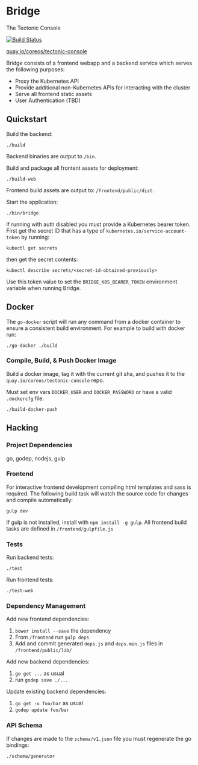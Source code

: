 Bridge
======
The Tectonic Console

[![Build Status](https://semaphoreci.com/api/v1/projects/eb020f87-c196-4b58-8149-f04fafc2de07/411974/badge.svg)](https://semaphoreci.com/coreos-inc/bridge)

[quay.io/coreos/tectonic-console](https://quay.io/repository/coreos/tectonic-console?tab=tags)

Bridge consists of a frontend webapp and a backend service which serves the following purposes:
- Proxy the Kubernetes API
- Provide additional non-Kubernetes APIs for interacting with the cluster
- Serve all frontend static assets
- User Authentication (TBD)

## Quickstart
Build the backend:
```
./build
```

Backend binaries are output to `/bin`.

Build and package all frontent assets for deployment:
```
./build-web
```

Frontend build assets are output to: `/frontend/public/dist`.

Start the application:
```
./bin/bridge
```

If running with auth disabled you must provide a Kubernetes bearer token.
First get the secret ID that has a type of `kubernetes.io/service-account-token` by running:
```
kubectl get secrets
```

then get the secret contents:
```
kubectl describe secrets/<secret-id-obtained-previously>
```

Use this token value to set the `BRIDGE_K8S_BEARER_TOKEN` environment variable when running Bridge.

## Docker
The `go-docker` script will run any command from a docker container to ensure a consistent build environment.
For example to build with docker run:
```
./go-docker ./build
```

### Compile, Build, & Push Docker Image
Build a docker image, tag it with the current git sha, and pushes it to the `quay.io/coreos/tectonic-console` repo.

Must set env vars `DOCKER_USER` and `DOCKER_PASSWORD` or have a valid `.dockercfg` file.
```
./build-docker-push
```

## Hacking
### Project Dependencies
go, godep, nodejs, gulp

### Frontend
For interactive frontend development compiling html templates and sass is required.
The following build task will watch the source code for changes and compile automatically:
```
gulp dev
```

If gulp is not installed, install with `npm install -g gulp`.
All frontend build tasks are defined in `/frontend/gulpfile.js`

### Tests
Run backend tests:
```
./test
```

Run frontend tests:
```
./test-web
```

### Dependency Management
Add new frontend dependencies:
 1. `bower install --save` the dependency
 2. From `/frontend` run `gulp deps`
 3. Add and commit generated `deps.js` and `deps.min.js` files in `/frontend/public/lib/`

Add new backend dependencies:
 1. `go get ...` as usual
 2. run `godep save ./...`

Update existing backend dependencies:
 1. `go get -u foo/bar` as usual
 2. `godep update foo/bar`

### API Schema
If changes are made to the `schema/v1.json` file you must regenerate the go bindings:
```
./schema/generator
```
